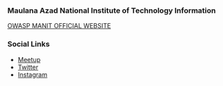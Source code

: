 ### Maulana Azad National Institute of Technology Information

<a href="https://www.owaspmanit.in/"> OWASP MANIT OFFICIAL WEBSITE </a>

### Social Links
* [Meetup](https://www.meetup.com/owasp-maulana-azad-national-institute-of-technology-chapter/)
* [Twitter](https://twitter.com/owasp_nitb)
* [Instagram](https://www.instagram.com/owasp_nitb/)
